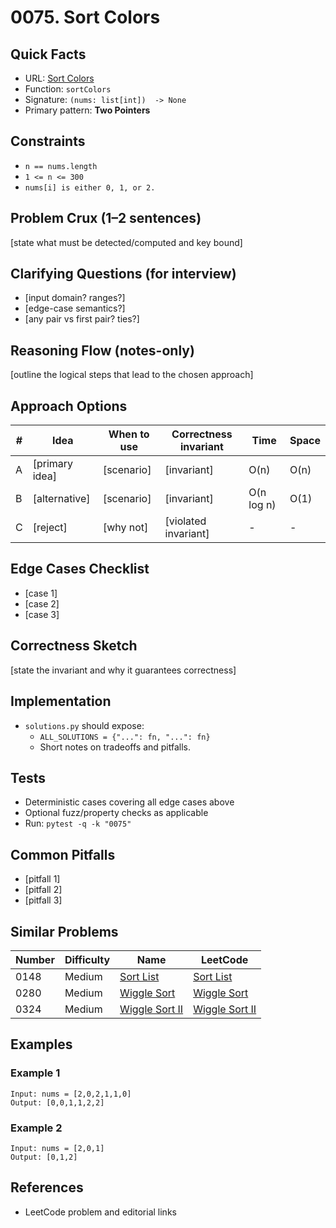 # 0075. Sort Colors

## Quick Facts

- URL: [Sort Colors](https://leetcode.com/problems/sort-colors/)
- Function: `sortColors`
- Signature: `(nums: list[int])  -> None`
- Primary pattern: **Two Pointers**

## Constraints

- `n == nums.length`
- `1 <= n <= 300`
- `nums[i] is either 0, 1, or 2.`

## Problem Crux (1–2 sentences)

[state what must be detected/computed and key bound]

## Clarifying Questions (for interview)

- [input domain? ranges?]
- [edge-case semantics?]
- [any pair vs first pair? ties?]

## Reasoning Flow (notes-only)

[outline the logical steps that lead to the chosen approach]

## Approach Options

| # | Idea | When to use | Correctness invariant | Time | Space |
|---|------|-------------|-----------------------|------|-------|
| A | [primary idea] | [scenario] | [invariant] | O(n) | O(n) |
| B | [alternative] | [scenario] | [invariant] | O(n log n) | O(1) |
| C | [reject] | [why not] | [violated invariant] | - | - |

## Edge Cases Checklist

- [case 1]
- [case 2]
- [case 3]

## Correctness Sketch

[state the invariant and why it guarantees correctness]

## Implementation

- `solutions.py` should expose:
  - `ALL_SOLUTIONS = {"...": fn, "...": fn}`
  - Short notes on tradeoffs and pitfalls.

## Tests

- Deterministic cases covering all edge cases above
- Optional fuzz/property checks as applicable
- Run: `pytest -q -k "0075"`

## Common Pitfalls

- [pitfall 1]
- [pitfall 2]
- [pitfall 3]

## Similar Problems

| Number | Difficulty | Name | LeetCode |
|---|---|---|---|
| 0148 | Medium | [Sort List](../0148-sort-list/readme.md) | [Sort List](https://leetcode.com/problems/sort-list/) |
| 0280 | Medium | [Wiggle Sort](../0280-wiggle-sort/readme.md) | [Wiggle Sort](https://leetcode.com/problems/wiggle-sort/) |
| 0324 | Medium | [Wiggle Sort II](../0324-wiggle-sort-ii/readme.md) | [Wiggle Sort II](https://leetcode.com/problems/wiggle-sort-ii/) |

## Examples

### Example 1

```text
Input: nums = [2,0,2,1,1,0]
Output: [0,0,1,1,2,2]
```

### Example 2

```text
Input: nums = [2,0,1]
Output: [0,1,2]
```

## References

- LeetCode problem and editorial links
